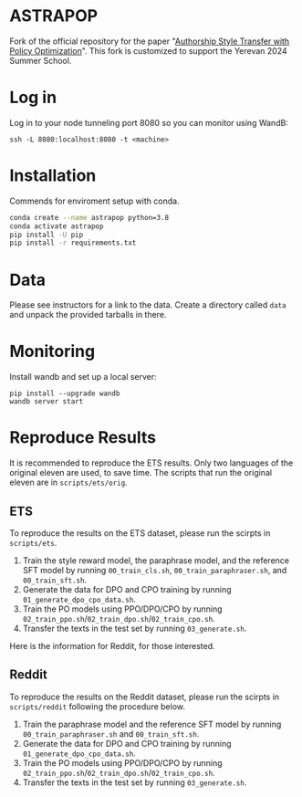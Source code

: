 # ASTRAPOP
Fork of the official repository for the paper "[Authorship Style Transfer with Policy Optimization](https://arxiv.org/abs/2403.08043)".
This fork is customized to support the Yerevan 2024 Summer School.

# Log in

Log in to your node tunneling port 8080 so you can monitor using WandB:
```
ssh -L 8080:localhost:8080 -t <machine>
```

# Installation

Commends for enviroment setup with conda.
```bash
conda create --name astrapop python=3.8
conda activate astrapop
pip install -U pip
pip install -r requirements.txt
```

# Data

Please see instructors for a link to the data. Create a directory called `data` and unpack the provided tarballs in there.

# Monitoring

Install wandb and set up a local server:
```
pip install --upgrade wandb
wandb server start
```

# Reproduce Results

It is recommended to reproduce the ETS results. Only two languages of the original eleven are used, to save time. The scripts that run the original eleven are in `scripts/ets/orig`.

## ETS
To reproduce the results on the ETS dataset, please run the scirpts in `scripts/ets`.
1. Train the style reward model, the paraphrase model, and the reference SFT model by running `00_train_cls.sh`, `00_train_paraphraser.sh`, and `00_train_sft.sh`.
2. Generate the data for DPO and CPO training by running `01_generate_dpo_cpo_data.sh`.
3. Train the PO models using PPO/DPO/CPO by running `02_train_ppo.sh`/`02_train_dpo.sh`/`02_train_cpo.sh`.
4. Transfer the texts in the test set by running `03_generate.sh`.


Here is the information for Reddit, for those interested.

## Reddit
To reproduce the results on the Reddit dataset, please run the scirpts in `scripts/reddit` following the procedure below.
1. Train the paraphrase model and the reference SFT model by running `00_train_paraphraser.sh` and `00_train_sft.sh`.
2. Generate the data for DPO and CPO training by running `01_generate_dpo_cpo_data.sh`.
3. Train the PO models using PPO/DPO/CPO by running `02_train_ppo.sh`/`02_train_dpo.sh`/`02_train_cpo.sh`.
4. Transfer the texts in the test set by running `03_generate.sh`.   
